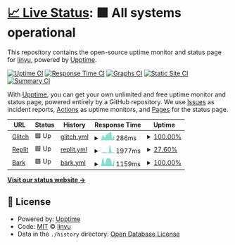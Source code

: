 # [📈 Live Status](https://yidasanqian.github.io/uptime): <!--live status--> **🟩 All systems operational**

This repository contains the open-source uptime monitor and status page for [linyu](https://yidasanqian.github.io/), powered by [Upptime](https://github.com/upptime/upptime).

[![Uptime CI](https://github.com/yidasanqian/uptime/workflows/Uptime%20CI/badge.svg)](https://github.com/yidasanqian/uptime/actions?query=workflow%3A%22Uptime+CI%22)
[![Response Time CI](https://github.com/yidasanqian/uptime/workflows/Response%20Time%20CI/badge.svg)](https://github.com/yidasanqian/uptime/actions?query=workflow%3A%22Response+Time+CI%22)
[![Graphs CI](https://github.com/yidasanqian/uptime/workflows/Graphs%20CI/badge.svg)](https://github.com/yidasanqian/uptime/actions?query=workflow%3A%22Graphs+CI%22)
[![Static Site CI](https://github.com/yidasanqian/uptime/workflows/Static%20Site%20CI/badge.svg)](https://github.com/yidasanqian/uptime/actions?query=workflow%3A%22Static+Site+CI%22)
[![Summary CI](https://github.com/yidasanqian/uptime/workflows/Summary%20CI/badge.svg)](https://github.com/yidasanqian/uptime/actions?query=workflow%3A%22Summary+CI%22)

With [Upptime](https://upptime.js.org), you can get your own unlimited and free uptime monitor and status page, powered entirely by a GitHub repository. We use [Issues](https://github.com/yidasanqian/uptime/issues) as incident reports, [Actions](https://github.com/yidasanqian/uptime/actions) as uptime monitors, and [Pages](https://yidasanqian.github.io/uptime) for the status page.

<!--start: status pages-->
<!-- This summary is generated by Upptime (https://github.com/upptime/upptime) -->
<!-- Do not edit this manually, your changes will be overwritten -->
<!-- prettier-ignore -->
| URL | Status | History | Response Time | Uptime |
| --- | ------ | ------- | ------------- | ------ |
| <img alt="" src="https://icons.duckduckgo.com/ip3/chief-outgoing-trowel.glitch.me.ico" height="13"> [Glitch](https://chief-outgoing-trowel.glitch.me) | 🟩 Up | [glitch.yml](https://github.com/yidasanqian/uptime/commits/HEAD/history/glitch.yml) | <details><summary><img alt="Response time graph" src="./graphs/glitch/response-time-week.png" height="20"> 286ms</summary><br><a href="https://yidasanqian.github.io/uptime/history/glitch"><img alt="Response time 1270" src="https://img.shields.io/endpoint?url=https%3A%2F%2Fraw.githubusercontent.com%2Fyidasanqian%2Fuptime%2FHEAD%2Fapi%2Fglitch%2Fresponse-time.json"></a><br><a href="https://yidasanqian.github.io/uptime/history/glitch"><img alt="24-hour response time 225" src="https://img.shields.io/endpoint?url=https%3A%2F%2Fraw.githubusercontent.com%2Fyidasanqian%2Fuptime%2FHEAD%2Fapi%2Fglitch%2Fresponse-time-day.json"></a><br><a href="https://yidasanqian.github.io/uptime/history/glitch"><img alt="7-day response time 286" src="https://img.shields.io/endpoint?url=https%3A%2F%2Fraw.githubusercontent.com%2Fyidasanqian%2Fuptime%2FHEAD%2Fapi%2Fglitch%2Fresponse-time-week.json"></a><br><a href="https://yidasanqian.github.io/uptime/history/glitch"><img alt="30-day response time 1121" src="https://img.shields.io/endpoint?url=https%3A%2F%2Fraw.githubusercontent.com%2Fyidasanqian%2Fuptime%2FHEAD%2Fapi%2Fglitch%2Fresponse-time-month.json"></a><br><a href="https://yidasanqian.github.io/uptime/history/glitch"><img alt="1-year response time 1270" src="https://img.shields.io/endpoint?url=https%3A%2F%2Fraw.githubusercontent.com%2Fyidasanqian%2Fuptime%2FHEAD%2Fapi%2Fglitch%2Fresponse-time-year.json"></a></details> | <details><summary><a href="https://yidasanqian.github.io/uptime/history/glitch">100.00%</a></summary><a href="https://yidasanqian.github.io/uptime/history/glitch"><img alt="All-time uptime 70.82%" src="https://img.shields.io/endpoint?url=https%3A%2F%2Fraw.githubusercontent.com%2Fyidasanqian%2Fuptime%2FHEAD%2Fapi%2Fglitch%2Fuptime.json"></a><br><a href="https://yidasanqian.github.io/uptime/history/glitch"><img alt="24-hour uptime 100.00%" src="https://img.shields.io/endpoint?url=https%3A%2F%2Fraw.githubusercontent.com%2Fyidasanqian%2Fuptime%2FHEAD%2Fapi%2Fglitch%2Fuptime-day.json"></a><br><a href="https://yidasanqian.github.io/uptime/history/glitch"><img alt="7-day uptime 100.00%" src="https://img.shields.io/endpoint?url=https%3A%2F%2Fraw.githubusercontent.com%2Fyidasanqian%2Fuptime%2FHEAD%2Fapi%2Fglitch%2Fuptime-week.json"></a><br><a href="https://yidasanqian.github.io/uptime/history/glitch"><img alt="30-day uptime 100.00%" src="https://img.shields.io/endpoint?url=https%3A%2F%2Fraw.githubusercontent.com%2Fyidasanqian%2Fuptime%2FHEAD%2Fapi%2Fglitch%2Fuptime-month.json"></a><br><a href="https://yidasanqian.github.io/uptime/history/glitch"><img alt="1-year uptime 70.82%" src="https://img.shields.io/endpoint?url=https%3A%2F%2Fraw.githubusercontent.com%2Fyidasanqian%2Fuptime%2FHEAD%2Fapi%2Fglitch%2Fuptime-year.json"></a></details>
| <img alt="" src="https://icons.duckduckgo.com/ip3/humminglightgraymoto.yidasanqian.repl.co.ico" height="13"> [Replit](https://HummingLightgrayMoto.yidasanqian.repl.co) | 🟩 Up | [replit.yml](https://github.com/yidasanqian/uptime/commits/HEAD/history/replit.yml) | <details><summary><img alt="Response time graph" src="./graphs/replit/response-time-week.png" height="20"> 1977ms</summary><br><a href="https://yidasanqian.github.io/uptime/history/replit"><img alt="Response time 3223" src="https://img.shields.io/endpoint?url=https%3A%2F%2Fraw.githubusercontent.com%2Fyidasanqian%2Fuptime%2FHEAD%2Fapi%2Freplit%2Fresponse-time.json"></a><br><a href="https://yidasanqian.github.io/uptime/history/replit"><img alt="24-hour response time 795" src="https://img.shields.io/endpoint?url=https%3A%2F%2Fraw.githubusercontent.com%2Fyidasanqian%2Fuptime%2FHEAD%2Fapi%2Freplit%2Fresponse-time-day.json"></a><br><a href="https://yidasanqian.github.io/uptime/history/replit"><img alt="7-day response time 1977" src="https://img.shields.io/endpoint?url=https%3A%2F%2Fraw.githubusercontent.com%2Fyidasanqian%2Fuptime%2FHEAD%2Fapi%2Freplit%2Fresponse-time-week.json"></a><br><a href="https://yidasanqian.github.io/uptime/history/replit"><img alt="30-day response time 2439" src="https://img.shields.io/endpoint?url=https%3A%2F%2Fraw.githubusercontent.com%2Fyidasanqian%2Fuptime%2FHEAD%2Fapi%2Freplit%2Fresponse-time-month.json"></a><br><a href="https://yidasanqian.github.io/uptime/history/replit"><img alt="1-year response time 3223" src="https://img.shields.io/endpoint?url=https%3A%2F%2Fraw.githubusercontent.com%2Fyidasanqian%2Fuptime%2FHEAD%2Fapi%2Freplit%2Fresponse-time-year.json"></a></details> | <details><summary><a href="https://yidasanqian.github.io/uptime/history/replit">27.60%</a></summary><a href="https://yidasanqian.github.io/uptime/history/replit"><img alt="All-time uptime 30.73%" src="https://img.shields.io/endpoint?url=https%3A%2F%2Fraw.githubusercontent.com%2Fyidasanqian%2Fuptime%2FHEAD%2Fapi%2Freplit%2Fuptime.json"></a><br><a href="https://yidasanqian.github.io/uptime/history/replit"><img alt="24-hour uptime 100.00%" src="https://img.shields.io/endpoint?url=https%3A%2F%2Fraw.githubusercontent.com%2Fyidasanqian%2Fuptime%2FHEAD%2Fapi%2Freplit%2Fuptime-day.json"></a><br><a href="https://yidasanqian.github.io/uptime/history/replit"><img alt="7-day uptime 27.60%" src="https://img.shields.io/endpoint?url=https%3A%2F%2Fraw.githubusercontent.com%2Fyidasanqian%2Fuptime%2FHEAD%2Fapi%2Freplit%2Fuptime-week.json"></a><br><a href="https://yidasanqian.github.io/uptime/history/replit"><img alt="30-day uptime 11.03%" src="https://img.shields.io/endpoint?url=https%3A%2F%2Fraw.githubusercontent.com%2Fyidasanqian%2Fuptime%2FHEAD%2Fapi%2Freplit%2Fuptime-month.json"></a><br><a href="https://yidasanqian.github.io/uptime/history/replit"><img alt="1-year uptime 30.73%" src="https://img.shields.io/endpoint?url=https%3A%2F%2Fraw.githubusercontent.com%2Fyidasanqian%2Fuptime%2FHEAD%2Fapi%2Freplit%2Fuptime-year.json"></a></details>
| <img alt="" src="https://icons.duckduckgo.com/ip3/z87zvy-8080.csb.app.ico" height="13"> [Bark](https://z87zvy-8080.csb.app) | 🟩 Up | [bark.yml](https://github.com/yidasanqian/uptime/commits/HEAD/history/bark.yml) | <details><summary><img alt="Response time graph" src="./graphs/bark/response-time-week.png" height="20"> 1159ms</summary><br><a href="https://yidasanqian.github.io/uptime/history/bark"><img alt="Response time 910" src="https://img.shields.io/endpoint?url=https%3A%2F%2Fraw.githubusercontent.com%2Fyidasanqian%2Fuptime%2FHEAD%2Fapi%2Fbark%2Fresponse-time.json"></a><br><a href="https://yidasanqian.github.io/uptime/history/bark"><img alt="24-hour response time 1316" src="https://img.shields.io/endpoint?url=https%3A%2F%2Fraw.githubusercontent.com%2Fyidasanqian%2Fuptime%2FHEAD%2Fapi%2Fbark%2Fresponse-time-day.json"></a><br><a href="https://yidasanqian.github.io/uptime/history/bark"><img alt="7-day response time 1159" src="https://img.shields.io/endpoint?url=https%3A%2F%2Fraw.githubusercontent.com%2Fyidasanqian%2Fuptime%2FHEAD%2Fapi%2Fbark%2Fresponse-time-week.json"></a><br><a href="https://yidasanqian.github.io/uptime/history/bark"><img alt="30-day response time 1094" src="https://img.shields.io/endpoint?url=https%3A%2F%2Fraw.githubusercontent.com%2Fyidasanqian%2Fuptime%2FHEAD%2Fapi%2Fbark%2Fresponse-time-month.json"></a><br><a href="https://yidasanqian.github.io/uptime/history/bark"><img alt="1-year response time 910" src="https://img.shields.io/endpoint?url=https%3A%2F%2Fraw.githubusercontent.com%2Fyidasanqian%2Fuptime%2FHEAD%2Fapi%2Fbark%2Fresponse-time-year.json"></a></details> | <details><summary><a href="https://yidasanqian.github.io/uptime/history/bark">100.00%</a></summary><a href="https://yidasanqian.github.io/uptime/history/bark"><img alt="All-time uptime 30.68%" src="https://img.shields.io/endpoint?url=https%3A%2F%2Fraw.githubusercontent.com%2Fyidasanqian%2Fuptime%2FHEAD%2Fapi%2Fbark%2Fuptime.json"></a><br><a href="https://yidasanqian.github.io/uptime/history/bark"><img alt="24-hour uptime 100.00%" src="https://img.shields.io/endpoint?url=https%3A%2F%2Fraw.githubusercontent.com%2Fyidasanqian%2Fuptime%2FHEAD%2Fapi%2Fbark%2Fuptime-day.json"></a><br><a href="https://yidasanqian.github.io/uptime/history/bark"><img alt="7-day uptime 100.00%" src="https://img.shields.io/endpoint?url=https%3A%2F%2Fraw.githubusercontent.com%2Fyidasanqian%2Fuptime%2FHEAD%2Fapi%2Fbark%2Fuptime-week.json"></a><br><a href="https://yidasanqian.github.io/uptime/history/bark"><img alt="30-day uptime 38.25%" src="https://img.shields.io/endpoint?url=https%3A%2F%2Fraw.githubusercontent.com%2Fyidasanqian%2Fuptime%2FHEAD%2Fapi%2Fbark%2Fuptime-month.json"></a><br><a href="https://yidasanqian.github.io/uptime/history/bark"><img alt="1-year uptime 30.68%" src="https://img.shields.io/endpoint?url=https%3A%2F%2Fraw.githubusercontent.com%2Fyidasanqian%2Fuptime%2FHEAD%2Fapi%2Fbark%2Fuptime-year.json"></a></details>

<!--end: status pages-->

[**Visit our status website →**](https://yidasanqian.github.io/uptime)

## 📄 License

- Powered by: [Upptime](https://github.com/upptime/upptime)
- Code: [MIT](./LICENSE) © [linyu](https://yidasanqian.github.io/)
- Data in the `./history` directory: [Open Database License](https://opendatacommons.org/licenses/odbl/1-0/)

